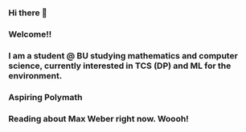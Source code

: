 ### Hi there 👋
### Welcome!!
### I am a student @ BU studying mathematics and computer science, currently interested in TCS (DP) and ML for the environment. 
### Aspiring Polymath
### Reading about Max Weber right now. Woooh!

<!--
**EB30/EB30** is a ✨ _special_ ✨ repository because its `README.md` (this file) appears on your GitHub profile.

Here are some ideas to get you started:

- 🔭 I’m currently working on ...
- 🌱 I’m currently learning ...
- 👯 I’m looking to collaborate on ...
- 🤔 I’m looking for help with ...
- 💬 Ask me about ...
- 📫 How to reach me: ...
- 😄 Pronouns: ...
- ⚡ Fun fact: ...
-->
